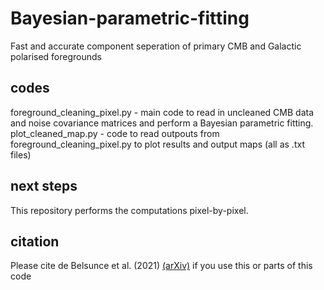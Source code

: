 # Bayesian-parametric-fitting
Fast and accurate component seperation of primary CMB and Galactic polarised foregrounds

## codes
foreground_cleaning_pixel.py - main code to read in uncleaned CMB data and noise covariance matrices and perform a Bayesian parametric fitting. 
plot_cleaned_map.py          - code to read outpouts from foreground_cleaning_pixel.py to plot results and output maps (all as .txt files) 

## next steps
This repository performs the computations pixel-by-pixel. 

## citation
Please cite de Belsunce et al. (2021) [(arXiv)](https://arxiv.org/abs/2205.13968) if you use this or parts of this code
